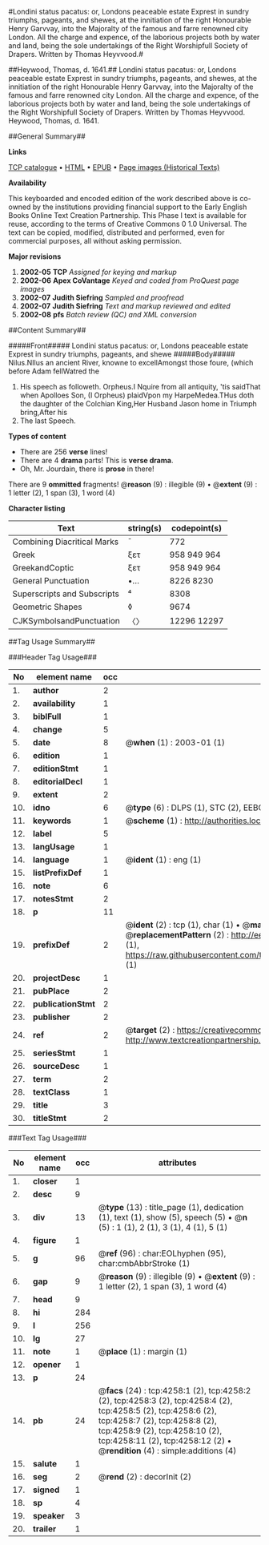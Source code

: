 #Londini status pacatus: or, Londons peaceable estate Exprest in sundry triumphs, pageants, and shewes, at the innitiation of the right Honourable Henry Garvvay, into the Majoralty of the famous and farre renowned city London. All the charge and expence, of the laborious projects both by water and land, being the sole undertakings of the Right Worshipfull Society of Drapers. Written by Thomas Heyvvood.#

##Heywood, Thomas, d. 1641.##
Londini status pacatus: or, Londons peaceable estate Exprest in sundry triumphs, pageants, and shewes, at the innitiation of the right Honourable Henry Garvvay, into the Majoralty of the famous and farre renowned city London. All the charge and expence, of the laborious projects both by water and land, being the sole undertakings of the Right Worshipfull Society of Drapers. Written by Thomas Heyvvood.
Heywood, Thomas, d. 1641.

##General Summary##

**Links**

[TCP catalogue](http://www.ota.ox.ac.uk/tcp/)  • 
[HTML](http://tei.it.ox.ac.uk/tcp/Texts-HTML/free/A03/A03233.html)  • 
[EPUB](http://tei.it.ox.ac.uk/tcp/Texts-EPUB/free/A03/A03233.epub) • 
[Page images (Historical Texts)](https://data.historicaltexts.jisc.ac.uk/view?pubId=eebo-99839804e&pageId=eebo-99839804e-4258-1)

**Availability**

This keyboarded and encoded edition of the
	       work described above is co-owned by the institutions
	       providing financial support to the Early English Books
	       Online Text Creation Partnership. This Phase I text is
	       available for reuse, according to the terms of Creative
	       Commons 0 1.0 Universal. The text can be copied,
	       modified, distributed and performed, even for
	       commercial purposes, all without asking permission.

**Major revisions**

1. __2002-05__ __TCP__ *Assigned for keying and markup*
1. __2002-06__ __Apex CoVantage__ *Keyed and coded from ProQuest page images*
1. __2002-07__ __Judith Siefring__ *Sampled and proofread*
1. __2002-07__ __Judith Siefring__ *Text and markup reviewed and edited*
1. __2002-08__ __pfs__ *Batch review (QC) and XML conversion*

##Content Summary##

#####Front#####
Londini status pacatus: or, Londons peaceable estate Exprest in sundry triumphs, pageants, and shewe
#####Body#####
Nilus.NIlus an ancient River, knowne to excellAmongst those foure, (which before Adam fellWatred the
1. His speech as followeth.
Orpheus.I Nquire from all antiquity, 'tis saidThat when Apolloes Son, (I Orpheus) plaidVpon my HarpeMedea.THus doth the daughter of the Colchian King,Her Husband Jason home in Triumph bring,After his 
1. The last Speech.

**Types of content**

  * There are 256 **verse** lines!
  * There are 4 **drama** parts! This is **verse drama**.
  * Oh, Mr. Jourdain, there is **prose** in there!

There are 9 **ommitted** fragments! 
 @__reason__ (9) : illegible (9)  •  @__extent__ (9) : 1 letter (2), 1 span (3), 1 word (4)

**Character listing**


|Text|string(s)|codepoint(s)|
|---|---|---|
|Combining             Diacritical Marks|̄|772|
|Greek|ξετ|958 949 964|
|GreekandCoptic|ξετ|958 949 964|
|General Punctuation|•…|8226 8230|
|Superscripts             and Subscripts|⁴|8308|
|Geometric Shapes|◊|9674|
|CJKSymbolsandPunctuation|〈〉|12296 12297|

##Tag Usage Summary##

###Header Tag Usage###

|No|element name|occ|attributes|
|---|---|---|---|
|1.|__author__|2||
|2.|__availability__|1||
|3.|__biblFull__|1||
|4.|__change__|5||
|5.|__date__|8| @__when__ (1) : 2003-01 (1)|
|6.|__edition__|1||
|7.|__editionStmt__|1||
|8.|__editorialDecl__|1||
|9.|__extent__|2||
|10.|__idno__|6| @__type__ (6) : DLPS (1), STC (2), EEBO-CITATION (1), PROQUEST (1), VID (1)|
|11.|__keywords__|1| @__scheme__ (1) : http://authorities.loc.gov/ (1)|
|12.|__label__|5||
|13.|__langUsage__|1||
|14.|__language__|1| @__ident__ (1) : eng (1)|
|15.|__listPrefixDef__|1||
|16.|__note__|6||
|17.|__notesStmt__|2||
|18.|__p__|11||
|19.|__prefixDef__|2| @__ident__ (2) : tcp (1), char (1)  •  @__matchPattern__ (2) : ([0-9\-]+):([0-9IVX]+) (1), (.+) (1)  •  @__replacementPattern__ (2) : http://eebo.chadwyck.com/downloadtiff?vid=$1&page=$2 (1), https://raw.githubusercontent.com/textcreationpartnership/Texts/master/tcpchars.xml#$1 (1)|
|20.|__projectDesc__|1||
|21.|__pubPlace__|2||
|22.|__publicationStmt__|2||
|23.|__publisher__|2||
|24.|__ref__|2| @__target__ (2) : https://creativecommons.org/publicdomain/zero/1.0/ (1), http://www.textcreationpartnership.org/docs/. (1)|
|25.|__seriesStmt__|1||
|26.|__sourceDesc__|1||
|27.|__term__|2||
|28.|__textClass__|1||
|29.|__title__|3||
|30.|__titleStmt__|2||


###Text Tag Usage###

|No|element name|occ|attributes|
|---|---|---|---|
|1.|__closer__|1||
|2.|__desc__|9||
|3.|__div__|13| @__type__ (13) : title_page (1), dedication (1), text (1), show (5), speech (5)  •  @__n__ (5) : 1 (1), 2 (1), 3 (1), 4 (1), 5 (1)|
|4.|__figure__|1||
|5.|__g__|96| @__ref__ (96) : char:EOLhyphen (95), char:cmbAbbrStroke (1)|
|6.|__gap__|9| @__reason__ (9) : illegible (9)  •  @__extent__ (9) : 1 letter (2), 1 span (3), 1 word (4)|
|7.|__head__|9||
|8.|__hi__|284||
|9.|__l__|256||
|10.|__lg__|27||
|11.|__note__|1| @__place__ (1) : margin (1)|
|12.|__opener__|1||
|13.|__p__|24||
|14.|__pb__|24| @__facs__ (24) : tcp:4258:1 (2), tcp:4258:2 (2), tcp:4258:3 (2), tcp:4258:4 (2), tcp:4258:5 (2), tcp:4258:6 (2), tcp:4258:7 (2), tcp:4258:8 (2), tcp:4258:9 (2), tcp:4258:10 (2), tcp:4258:11 (2), tcp:4258:12 (2)  •  @__rendition__ (4) : simple:additions (4)|
|15.|__salute__|1||
|16.|__seg__|2| @__rend__ (2) : decorInit (2)|
|17.|__signed__|1||
|18.|__sp__|4||
|19.|__speaker__|3||
|20.|__trailer__|1||
